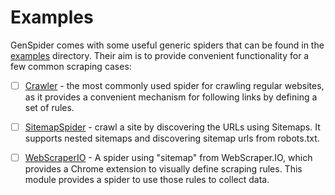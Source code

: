 # Examples

GenSpider comes with some useful generic spiders that can be found in the
[examples](examples) directory. Their aim is to provide convenient functionality
for a few common scraping cases:

- [ ] [Crawler](examples/crawler.exs) - the most commonly used spider for crawling
  regular websites, as it provides a convenient mechanism for following links by
  defining a set of rules.

- [ ] [SitemapSpider](examples/sitemap_spider.exs) - crawl a site by discovering the
  URLs using Sitemaps. It supports nested sitemaps and discovering sitemap urls
  from robots.txt.

- [ ] [WebScraperIO](examples/webscraper_io.exs) - A spider using "sitemap" from
  WebScraper.IO, which provides a Chrome extension to visually define scraping
  rules. This module provides a spider to use those rules to collect data.
